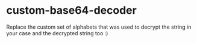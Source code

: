 # custom-base64-decoder

Replace the custom set of alphabets that was used to decrypt the string in your case and the decrypted string too :)
